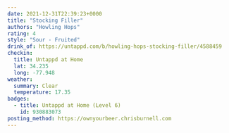 ```yaml
---
date: 2021-12-31T22:39:23+0000
title: "Stocking Filler"
authors: "Howling Hops"
rating: 4
style: "Sour - Fruited"
drink_of: https://untappd.com/b/howling-hops-stocking-filler/4588459
checkin:
  title: Untappd at Home
  lat: 34.235
  long: -77.948
weather:
  summary: Clear
  temperature: 17.35
badges:
  - title: Untappd at Home (Level 6)
    id: 930883073
posting_method: https://ownyourbeer.chrisburnell.com
---
```

